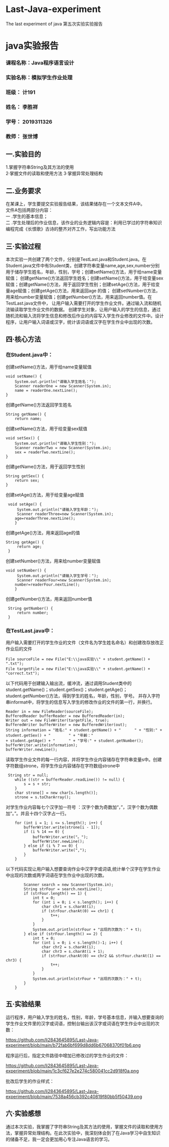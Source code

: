 # Last-Java-experiment
The last experiment of java
第五次实验实验报告
# java实验报告
###  课程名称：Java程序语言设计
### 实验名称：模拟学生作业处理
### 班级： 计191
### 姓名： 李胜祥 
### 学号： 2019311326
### 教师： 张世博
## 一.实验目的
1.掌握字符串String及其方法的使用  
2·掌握文件的读取和使用方法
3·掌握异常处理结构   
## 二.业务要求
   在某课上，学生要提交实验报告结果，该结果储存在一个文本文件A中。  
   文件A包括两部分内容：  
   一 .学生的基本信息；  
   二 .学生处理后的作业信息，该作业的业务逻辑内容是：利用已学过的字符串知识编程完成《长恨歌》古诗的整齐对齐工作，写出功能方法
## 三·实验过程
  本次实验一共创建了两个文件，分别是TestLast.java和Student.java。在Student.java文件中有Student类，创建字符串变量name,age,sex,number分别用于储存学生姓名，年龄，性别，学号；创建setName()方法，用于给name变量赋值；
  创建getName()方法返回学生姓名；创建setName()方法，用于给变量sex赋值；创建getName()方法，用于返回学生性别；创建setAge()方法，用于给变量age赋值；创建getAge()方法，用来返回age
  的值； 创建setNumber()方法，用来给number变量赋值；创建getNumber()方法，用来返回number值。在TestLast.java文件中， 让用户输入需要打开的学生作业文件。通过输入流和随机流输读取学生作业文件的数据。
  创建学生对象，让用户输入的学生的信息，通过随机流和输入流将学生信息和修改后作业的内容写入学生作业修改的文件中。设计程序，让用户输入词语或汉字，统计该词语或汉字在学生作业中出现的次数。
## 四·核心方法
###  在Student.java中：  
  创建setName()方法，用于给name变量赋值
  
	void setName() {
		System.out.println("请输入学生姓名：");
		Scanner readerOne = new Scanner(System.in);
		name = readerOne.nextLine();
	}
  
   创建getName()方法返回学生姓名
   
	String getName() {
		return name;
    
   创建setName()方法，用于给变量sex赋值
   
	void setSex() {
		System.out.println("请输入学生性别：");
		Scanner readerTwo = new Scanner(System.in);
		sex = readerTwo.nextLine();
	}
  
   创建getName()方法，用于返回学生性别
   
	String getSex() {
		return sex;
	}
  
   创建setAge()方法，用于给变量age赋值
   
	 void setAge() {
		 System.out.println("请输入学生年龄：");
		 Scanner readerThree=new Scanner(System.in);
		age=readerThree.nextLine();
		}
    
   创建getAge()方法，用来返回age的值
   
	String getAge() {
		 return age;
	 }
   
   创建setNumber()方法，用来给number变量赋值
    
    void setNumber() {
		 System.out.println("请输入学生学号：");
		 Scanner readerFour=new Scanner(System.in);
		number=readerFour.nextLine();
		}
    
   创建getNumber()方法，用来返回number值
   
	 String getNumber() {
		 return number;
	 }
   	
### 在TestLast.java中： 

   用户输入需要打开的学生作业的文件（文件名为学生姓名命名）和创建改存放改正作业后的文件
	
	File sourceFile = new File("E:\\java实验\\" + student.getName() + ".txt");
	File targetFile = new File("E:\\java实验\\" + student.getName() + "correct.txt");
	
   以下代码用于创建输入输出流，缓冲流，通过调用Student类中的student.getName()；student.getSex()；student.getAge()；student.getNumber()方法，得到学生的姓名，年龄，性别，学号。
   并存入字符串informat中，将学生的信息写入学生的修改作业的文件的第一行，并换行。
   
	Reader in = new FileReader(sourceFile);
	BufferedReader bufferReader = new BufferedReader(in);
	Writer out = new FileWriter(targetFile, true);
	BufferedWriter bufferWriter = new BufferedWriter(out);
	String information = "姓名:" + student.getName() + "		" + "性别:" + student.getSex() + "		" + "年齡："
	+ student.getAge() + "		" + "学号:" + student.getNumber();
	bufferWriter.write(information);
	bufferWriter.newLine(); 
	
   读取学生作业文件的每一行内容，并将学生作业内容储存在字符串变量s中。创建字符数组strone，将学生作业内容储存在字符数组strone中
	
  	 String str = null;
		while ((str = bufferReader.readLine()) != null) {
			s = s + str;
		}
		char strone[] = new char[s.length()];
		strone = s.toCharArray();
		
   对学生作业内容每七个汉字加一符号 ：汉字个数为奇数加“，”，汉字个数为偶数加“。”。并且十四个汉字占一行。
   
		for (int i = 1; i <= s.length(); i++) {
			bufferWriter.write(strone[i - 1]);
			if (i % 14 == 0) {
				bufferWriter.write("。");
				bufferWriter.newLine();
			} else if (i % 7 == 0) {
				bufferWriter.write(",");
			}
		}
   以下代码实现让用户输入想要查询作业中汉字字或词语,统计单个汉字在学生作业中出现的次数或两字词语在学生作业中出现的次数。
   
			Scanner search = new Scanner(System.in);
			String strFour = search.nextLine();
			if (strFour.length() == 1) {
				int t = 0;
				for (int i = 0; i < s.length(); i++) {
					char chr1 = s.charAt(i);
					if (strFour.charAt(0) == chr1) {
						t++;
					}
				}
				System.out.println(strFour + "出现的次数为：" + t);
			} else if (strFour.length() == 2) {
				int t = 0;
				for (int i = 0; i < s.length()-1; i++) {
					char chr2 = s.charAt(i);
					char chr3 = s.charAt(i + 1);
					if (strFour.charAt(0) == chr2 && strFour.charAt(1) == chr3) {
						t++;
					}
				}
				System.out.println(strFour + "出现的次数为：" + t);
			}
		}
## 五·实验结果
运行程序，用户输入学生的姓名，性别，年龄，学号基本信息，并输入想要查询的学生作业文件里的汉字或词语，控制台输出该汉字或词语在学生作业中出现的次数：

https://github.com/li2843645895/Last-Java-experiment/blob/main/b72fab6bf699d8dd6b67068370f01b6.png

程序运行后，指定文件路径中增加已修改过的学生作业的文件：

https://github.com/li2843645895/Last-Java-experiment/blob/main/1c3cf627e2e274c580041cc2d918f0a.png

批改后学生的作业样式：

https://github.com/li2843645895/Last-Java-experiment/blob/main/7538a456cb392c40819f80bb5f50439.png

## 六·实验感想
通过本次实验，我掌握了字符串String及其方法的使用，掌握文件的读取和使用方法，掌握异常处理结构。在此次实验中，我深刻体会到了在Java学习中自生知识的储备不足，我一定会更加用心专注Java语言的学习。
